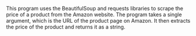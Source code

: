 This program uses the BeautifulSoup and requests libraries to scrape the price of a product from the Amazon website. The program takes a single argument, which is the URL of the product page on Amazon. It then extracts the price of the product and returns it as a string.

